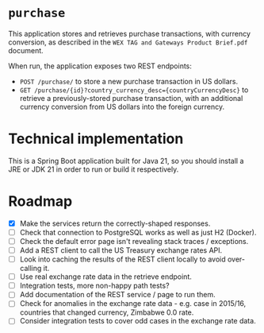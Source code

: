 # `purchase`

This application stores and retrieves purchase transactions, with currency
conversion, as described in the `WEX TAG and Gateways Product Brief.pdf`
document.

When run, the application exposes two REST endpoints:

* `POST /purchase/` to store a new purchase transaction in US dollars.
* `GET /purchase/{id}?country_currency_desc={countryCurrencyDesc}` to retrieve
  a previously-stored purchase transaction, with an additional currency conversion
  from US dollars into the foreign currency.

# Technical implementation

This is a Spring Boot application built for Java 21, so you should install
a JRE or JDK 21 in order to run or build it respectively.

# Roadmap

- [x] Make the services return the correctly-shaped responses.
- [ ] Check that connection to PostgreSQL works as well as just H2 (Docker).
- [ ] Check the default error page isn't revealing stack traces / exceptions.
- [ ] Add a REST client to call the US Treasury exchange rates API.
- [ ] Look into caching the results of the REST client locally to avoid over-calling it.
- [ ] Use real exchange rate data in the retrieve endpoint.
- [ ] Integration tests, more non-happy path tests?
- [ ] Add documentation of the REST service / page to run them.
- [ ] Check for anomalies in the exchange rate data - e.g. case in 2015/16,
      countries that changed currency, Zimbabwe 0.0 rate.
- [ ] Consider integration tests to cover odd cases in the exchange rate data.
